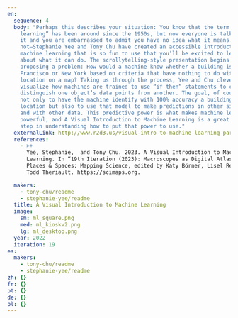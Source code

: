 ```yaml
---
en:
  sequence: 4
  body: "Perhaps this describes your situation: You know that the term “machine
    learning” has been around since the 1950s, but now everyone is talking about
    it and you are embarrassed to admit you have no idea what it means. Fear
    not—Stephanie Yee and Tony Chu have created an accessible introduction to
    machine learning that is so fun to use that you’ll be excited to learn more
    about what it can do. The scrollytelling-style presentation begins by
    proposing a problem: How would a machine know whether a building is in San
    Francisco or New York based on criteria that have nothing to do with its
    location on a map? Taking us through the process, Yee and Chu cleverly
    visualize how machines are trained to use “if-then” statements to clearly
    distinguish one object’s data points from another. The goal, of course, is
    not only to have the machine identify with 100% accuracy a building’s
    location but also to use that model to make predictions in other situations
    and with other data. This predictive power is what makes machine learning so
    powerful, and A Visual Introduction to Machine Learning is a great first
    step in understanding how to put that power to use."
  externalLink: http://www.r2d3.us/visual-intro-to-machine-learning-part-1/
  references:
    - >+
      Yee, Stephanie,  and Tony Chu. 2023. A Visual Introduction to Machine
      Learning. In “19th Iteration (2023): Macroscopes as Digital Atlases.”
      Places & Spaces: Mapping Science, edited by Katy Börner, Lisel Record, and
      Todd Theriault. https://scimaps.org.

  makers:
    - tony-chu/readme
    - stephanie-yee/readme
  title: A Visual Introduction to Machine Learning
  image:
    sm: ml_square.png
    med: ml_kioskv2.png
    lg: ml_desktop.png
  year: 2022
  iteration: 19
es:
  makers:
    - tony-chu/readme
    - stephanie-yee/readme
zh: {}
fr: {}
pt: {}
de: {}
pl: {}
---
```

